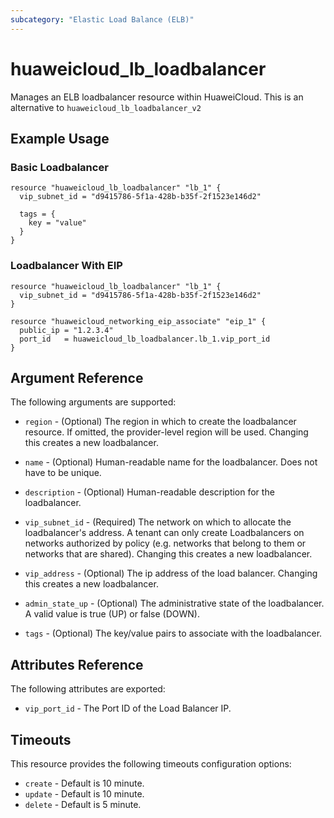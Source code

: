 ```yaml
---
subcategory: "Elastic Load Balance (ELB)"
---
```


# huaweicloud\_lb\_loadbalancer

Manages an ELB loadbalancer resource within HuaweiCloud.
This is an alternative to `huaweicloud_lb_loadbalancer_v2`

## Example Usage

### Basic Loadbalancer

```hcl
resource "huaweicloud_lb_loadbalancer" "lb_1" {
  vip_subnet_id = "d9415786-5f1a-428b-b35f-2f1523e146d2"

  tags = {
    key = "value"
  }
}
```

### Loadbalancer With EIP

```hcl
resource "huaweicloud_lb_loadbalancer" "lb_1" {
  vip_subnet_id = "d9415786-5f1a-428b-b35f-2f1523e146d2"
}

resource "huaweicloud_networking_eip_associate" "eip_1" {
  public_ip = "1.2.3.4"
  port_id   = huaweicloud_lb_loadbalancer.lb_1.vip_port_id
}
```

## Argument Reference

The following arguments are supported:

* `region` - (Optional) The region in which to create the loadbalancer resource.
    If omitted, the provider-level region will be used.
    Changing this creates a new loadbalancer.

* `name` - (Optional) Human-readable name for the loadbalancer. Does not have
    to be unique.

* `description` - (Optional) Human-readable description for the loadbalancer.

* `vip_subnet_id` - (Required) The network on which to allocate the
    loadbalancer's address. A tenant can only create Loadbalancers on networks
    authorized by policy (e.g. networks that belong to them or networks that
    are shared).  Changing this creates a new loadbalancer.

* `vip_address` - (Optional) The ip address of the load balancer.
    Changing this creates a new loadbalancer.

* `admin_state_up` - (Optional) The administrative state of the loadbalancer.
    A valid value is true (UP) or false (DOWN).

* `tags` - (Optional) The key/value pairs to associate with the loadbalancer.

## Attributes Reference

The following attributes are exported:

* `vip_port_id` - The Port ID of the Load Balancer IP.

## Timeouts
This resource provides the following timeouts configuration options:
- `create` - Default is 10 minute.
- `update` - Default is 10 minute.
- `delete` - Default is 5 minute.
